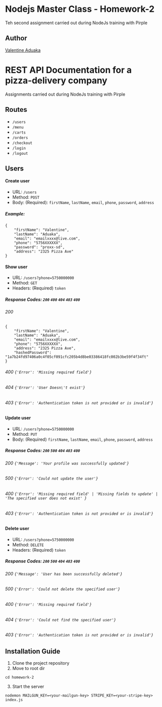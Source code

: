 # Nodejs Master Class - Homework-2
Teh second assignment carried out during NodeJs training with Pirple

## Author
[Valentine Aduaka](https://github.com/sabival89)

# REST API Documentation for a pizza-delivery company
Assignments carried out during NodeJs training with Pirple

## Routes
- `/users`
- `/menu`
- `/carts`
- `/orders`
- `/checkout`
- `/login`
- `/logout`

## Users
#### Create user
- URL: `/users`
- Method: `POST`
- Body: (Required): `firstName`, `lastName`, `email`, `phone`, `password`, `address`

##### Example: 
```
{
    "firstName": "Valentine",
    "lastName": "Aduaka",
    "email": "emailxxxx@live.com",
    "phone": "5756XXXXXX",
    "password": "proxx-sd",
    "address": "2325 Pizza Ave"
}
```

#### Show user
- URL: `/users?phone=5750000000`
- Method: `GET`
- Headers: (Required) `token`

##### Response Codes: `200` `400` `404` `403` `400`
###### 200 
```
{
    "firstName": "Valentine",
    "lastName": "Aduaka",
    "email": "emailxxxx@live.com",
    "phone": "5756XXXXXX",
    "address": "2325 Pizza Ave",
    "hashedPassword": "1a7b24fd97406a0c4f05cf091cfc205b4d8be03386418fc002b3be59f4f34ft"
}
```
###### 400 `{'Error': 'Missing required field'}`
###### 404 `{'Error': 'User Doesn\'t exist'}`
###### 403 `{'Error': 'Authentication token is not provided or is invalid'}`

#### Update user
- URL: `/users?phone=5750000000`
- Method: `PUT`
- Body: (Required) `firstName`, `lastName`, `email`, `phone`, `password`, `address`

##### Response Codes: `200` `500` `404` `403` `400`
###### 200 `{'Message': 'Your profile was successfully updated'}`
###### 500 `{'Error': 'Could not update the user'}`
###### 400 `{'Error': 'Missing required field' | 'Missing fields to update' | 'The specified user does not exist' }`
###### 403 `{'Error': 'Authentication token is not provided or is invalid'}`

#### Delete user
- URL: `/users?phone=5750000000`
- Method: `DELETE`
- Headers: (Required) `token`

##### Response Codes: `200` `500` `404` `403` `400`
###### 200 `{'Message': 'User has been successfully deleted'}`
###### 500 `{'Error': 'Could not delete the specified user'}`
###### 400 `{'Error': 'Missing required field'}`
###### 404 `{'Error': 'Could not find the specified user'}`
###### 403 `{'Error': 'Authentication token is not provided or is invalid'}`






## Installation Guide
1. Clone the project repository 
2. Move to root dir
```
cd homework-2
```
3. Start the server
```
nodemon MAILGUN_KEY=<your-mailgun-key> STRIPE_KEY=<your-stripe-key> index.js 
```
